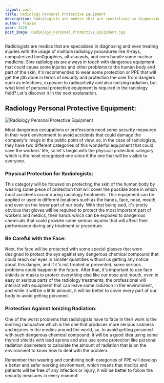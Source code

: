 ```yaml
---
layout: post
title: Radiology Personal Protective Equipment
description: Radiologists are medics that are specialized in diagnosing and even treating injuries with the usage of multiple radiology procedures like X-rays, computerized tom0graphies, ultrasounds, and even handle some nuclear medicine.
author: Flaaim
year: 2020
post_image: Radiology_Personal_Protective_Equipment.jpg
---
```


Radiologists are medics that are specialized in diagnosing and even treating injuries with the usage of multiple radiology procedures like X-rays, computerized tom0graphies, ultrasounds, and even handle some nuclear medicine. Sine radiologists are always in touch with dangerous equipment that could cause some injuries and other problems to the human body and part of the skin, it's recommended to wear some protection or PPE that will get the j0b done in terms of security and protection the user from dangers such as infections, exposure to radioactivity and also ionizing radiation, but what kind of personal protective equipment is required in the radiology field? Let's discover it in the next explanation.

## Radiology Personal Protective Equipment:
![Radiology Personal Protective Equipment](https://safetyworkblog.com/assets/Radiology_Personal_Protective_Equipment.jpg)

Most dangerous occupations or professions need some security measures in their work environment to avoid accidents that could damage the company's image in the public point of view, so, in the case of radiologists, they have two different categories of this wonderful equipment that could save the workers' life, so let's begin with the physical protection category which is the most recognized one since it the one that will be visible to everyone.

### Physical Protection for Radiologists:

This category will be focused on protecting the skin of the human body by wearing some piece of protection that will cover the possible zone in which most accidents occur during radiology treatments. This equipment can be applied or used in different locations such as the hands, face, nose, mouth, and even on the lower part of our body. With that being said, it's pretty obvious that gloves will be required to protect the most important part of workers and medics, their hands which can be exposed to dangerous chemicals that could provoke some serious injuries that will affect their performance during any treatment or procedure.


### Be Careful with the Face:


Next, the face will be protected with some special glasses that were designed to protect the eys against any dangerous chemical compound that could reach our eyes in smaller quantities without us getting any notice about this danger, and if it's not treated or prevented, some serious problems could happen in the future. After that, it's important to use face shields or masks to protect everything else like our nose and mouth, even in easy or serious parts of the radiology treatments, the professional will interact with equipment that can leave some radiation in the environment, and while it will be a little amount, it will be better to cover every part of our body to avoid getting poisoned.


### Protection Against Ionizing Radiation:


One of the worst problems that radiologists have to face in their work is the ionizing radioactive which is the one that produces more serious sickness and injuries in the medics around the world, so, to avoid getting poisoned with such dangerous chemical compound, it will be a good idea using some thyroid shields with lead aprons and also use some protection like personal radiation dosimeters to calculate the amount of radiation that is on the environment to know how to deal with the problem. 


Remember that wearing and combining both categories of PPE will develop a better and safer working environment, which means that medics and patients will be free of any infection or injury, it will be better to follow the security measures in every moment!

